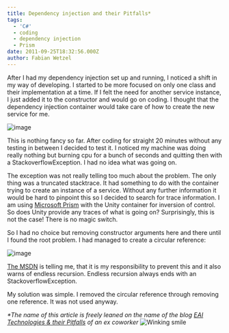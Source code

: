 ```yaml
---
title: Dependency injection and their Pitfalls*
tags:
  - 'C#'
  - coding
  - dependency injection
  - Prism
date: 2011-09-25T18:32:56.000Z
author: Fabian Wetzel
---
```


After I had my dependency injection set up and running, I noticed a shift in my way of developing. I started to be more focused on only one class and their implementation at a time. If I felt the need for another service instance, I just added it to the constructor and would go on coding. I thought that the dependency injection container would take care of how to create the new service for me.

![image](image54.png "image")

This is nothing fancy so far. After coding for straight 20 minutes without any testing in between I decided to test it. I noticed my machine was doing really nothing but burning cpu for a bunch of seconds and quitting then with a StackoverflowException. I had no idea what was going on.

The exception was not really telling too much about the problem. The only thing was a truncated stacktrace. It had something to do with the container trying to create an instance of a service. Without any further information it would be hard to pinpoint this so I decided to search for trace information. I am using [Microsoft Prism](http://compositewpf.codeplex.com/) with the Unity container for inversion of control. So does Unity provide any traces of what is going on? Surprisingly, this is not the case! There is no magic switch.

So I had no choice but removing constructor arguments here and there until I found the root problem. I had managed to create a circular reference:

![image](image61.png "image")

[The MSDN](http://msdn.microsoft.com/en-us/library/ff660897%28v=pandp.20%29.aspx) is telling me, that it is my responsibility to prevent this and it also warns of endless recursion. Endless recursion always ends with an StackoverflowException.

My solution was simple. I removed the circular reference through removing one reference. It was not used anyway.

_*The name of this article is freely leaned on the name of the blog _[_EAI Technologies &amp; their Pitfalls_](http://eai-technologies-and-their-pitfalls.blogspot.com/)_ of an ex coworker_ ![Winking smile](wlEmoticon-winkingsmile3.png)


